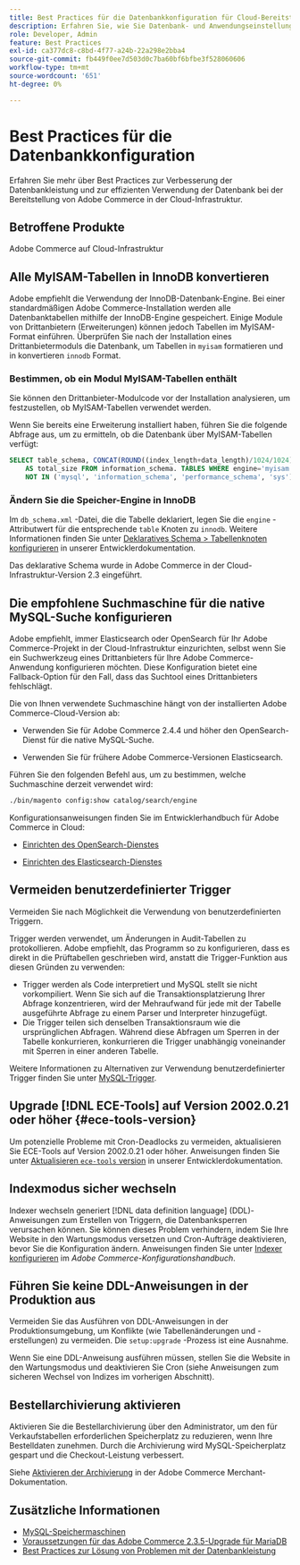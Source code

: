 ```yaml
---
title: Best Practices für die Datenbankkonfiguration für Cloud-Bereitstellungen
description: Erfahren Sie, wie Sie Datenbank- und Anwendungseinstellungen konfigurieren, um die Leistung bei der Bereitstellung von Adobe Commerce in der Cloud-Infrastruktur zu verbessern.
role: Developer, Admin
feature: Best Practices
exl-id: ca377dc8-c8bd-4f77-a24b-22a298e2bba4
source-git-commit: fb449f0ee7d503d0c7ba60bf6bfbe3f528060606
workflow-type: tm+mt
source-wordcount: '651'
ht-degree: 0%

---
```


# Best Practices für die Datenbankkonfiguration

Erfahren Sie mehr über Best Practices zur Verbesserung der Datenbankleistung und zur effizienten Verwendung der Datenbank bei der Bereitstellung von Adobe Commerce in der Cloud-Infrastruktur.

## Betroffene Produkte

Adobe Commerce auf Cloud-Infrastruktur

## Alle MyISAM-Tabellen in InnoDB konvertieren

Adobe empfiehlt die Verwendung der InnoDB-Datenbank-Engine. Bei einer standardmäßigen Adobe Commerce-Installation werden alle Datenbanktabellen mithilfe der InnoDB-Engine gespeichert. Einige Module von Drittanbietern (Erweiterungen) können jedoch Tabellen im MyISAM-Format einführen. Überprüfen Sie nach der Installation eines Drittanbietermoduls die Datenbank, um Tabellen in `myisam` formatieren und in konvertieren `innodb` Format.

### Bestimmen, ob ein Modul MyISAM-Tabellen enthält

Sie können den Drittanbieter-Modulcode vor der Installation analysieren, um festzustellen, ob MyISAM-Tabellen verwendet werden.

Wenn Sie bereits eine Erweiterung installiert haben, führen Sie die folgende Abfrage aus, um zu ermitteln, ob die Datenbank über MyISAM-Tabellen verfügt:

```sql
SELECT table_schema, CONCAT(ROUND((index_length+data_length)/1024/1024),'MB')
    AS total_size FROM information_schema. TABLES WHERE engine='myisam' AND table_schema
    NOT IN ('mysql', 'information_schema', 'performance_schema', 'sys');
```

### Ändern Sie die Speicher-Engine in InnoDB

Im `db_schema.xml` -Datei, die die Tabelle deklariert, legen Sie die `engine` -Attributwert für die entsprechende `table` Knoten zu `innodb`. Weitere Informationen finden Sie unter [Deklaratives Schema > Tabellenknoten konfigurieren](https://developer.adobe.com/commerce/php/development/components/declarative-schema/configuration/) in unserer Entwicklerdokumentation.

Das deklarative Schema wurde in Adobe Commerce in der Cloud-Infrastruktur-Version 2.3 eingeführt.

## Die empfohlene Suchmaschine für die native MySQL-Suche konfigurieren

Adobe empfiehlt, immer Elasticsearch oder OpenSearch für Ihr Adobe Commerce-Projekt in der Cloud-Infrastruktur einzurichten, selbst wenn Sie ein Suchwerkzeug eines Drittanbieters für Ihre Adobe Commerce-Anwendung konfigurieren möchten. Diese Konfiguration bietet eine Fallback-Option für den Fall, dass das Suchtool eines Drittanbieters fehlschlägt.

Die von Ihnen verwendete Suchmaschine hängt von der installierten Adobe Commerce-Cloud-Version ab:

- Verwenden Sie für Adobe Commerce 2.4.4 und höher den OpenSearch-Dienst für die native MySQL-Suche.

- Verwenden Sie für frühere Adobe Commerce-Versionen Elasticsearch.

Führen Sie den folgenden Befehl aus, um zu bestimmen, welche Suchmaschine derzeit verwendet wird:

```bash
./bin/magento config:show catalog/search/engine
```

Konfigurationsanweisungen finden Sie im Entwicklerhandbuch für Adobe Commerce in Cloud:

- [Einrichten des OpenSearch-Dienstes](https://devdocs.magento.com/cloud/project/services-opensearch.html)

- [Einrichten des Elasticsearch-Dienstes](https://devdocs.magento.com/cloud/project/services-elastic.html)

## Vermeiden benutzerdefinierter Trigger

Vermeiden Sie nach Möglichkeit die Verwendung von benutzerdefinierten Triggern.

Trigger werden verwendet, um Änderungen in Audit-Tabellen zu protokollieren. Adobe empfiehlt, das Programm so zu konfigurieren, dass es direkt in die Prüftabellen geschrieben wird, anstatt die Trigger-Funktion aus diesen Gründen zu verwenden:

- Trigger werden als Code interpretiert und MySQL stellt sie nicht vorkompiliert. Wenn Sie sich auf die Transaktionsplatzierung Ihrer Abfrage konzentrieren, wird der Mehraufwand für jede mit der Tabelle ausgeführte Abfrage zu einem Parser und Interpreter hinzugefügt.
- Die Trigger teilen sich denselben Transaktionsraum wie die ursprünglichen Abfragen. Während diese Abfragen um Sperren in der Tabelle konkurrieren, konkurrieren die Trigger unabhängig voneinander mit Sperren in einer anderen Tabelle.

Weitere Informationen zu Alternativen zur Verwendung benutzerdefinierter Trigger finden Sie unter [MySQL-Trigger](mysql-configuration.md#triggers).

## Upgrade [!DNL ECE-Tools] auf Version 2002.0.21 oder höher {#ece-tools-version}

Um potenzielle Probleme mit Cron-Deadlocks zu vermeiden, aktualisieren Sie ECE-Tools auf Version 2002.0.21 oder höher. Anweisungen finden Sie unter [Aktualisieren `ece-tools` version](https://devdocs.magento.com/cloud/project/ece-tools-update.html) in unserer Entwicklerdokumentation.

## Indexmodus sicher wechseln

<!--This best practice might belong in the Maintenance phase. Database lock prevention might be consolidated under a single heading-->

Indexer wechseln generiert [!DNL data definition language] (DDL)-Anweisungen zum Erstellen von Triggern, die Datenbanksperren verursachen können. Sie können dieses Problem verhindern, indem Sie Ihre Website in den Wartungsmodus versetzen und Cron-Aufträge deaktivieren, bevor Sie die Konfiguration ändern.
Anweisungen finden Sie unter [Indexer konfigurieren](https://experienceleague.adobe.com/docs/commerce-operations/configuration-guide/cli/manage-indexers.html#configure-indexers-1) im *Adobe Commerce-Konfigurationshandbuch*.

## Führen Sie keine DDL-Anweisungen in der Produktion aus

Vermeiden Sie das Ausführen von DDL-Anweisungen in der Produktionsumgebung, um Konflikte (wie Tabellenänderungen und -erstellungen) zu vermeiden. Die `setup:upgrade` -Prozess ist eine Ausnahme.

Wenn Sie eine DDL-Anweisung ausführen müssen, stellen Sie die Website in den Wartungsmodus und deaktivieren Sie Cron (siehe Anweisungen zum sicheren Wechsel von Indizes im vorherigen Abschnitt).

## Bestellarchivierung aktivieren

Aktivieren Sie die Bestellarchivierung über den Administrator, um den für Verkaufstabellen erforderlichen Speicherplatz zu reduzieren, wenn Ihre Bestelldaten zunehmen. Durch die Archivierung wird MySQL-Speicherplatz gespart und die Checkout-Leistung verbessert.

Siehe [Aktivieren der Archivierung](https://experienceleague.adobe.com/docs/commerce-admin/stores-sales/order-management/orders/order-archive.html) in der Adobe Commerce Merchant-Dokumentation.

## Zusätzliche Informationen

- [MySQL-Speichermaschinen](https://dev.mysql.com/doc/refman/8.0/en/storage-engines.html)
- [Voraussetzungen für das Adobe Commerce 2.3.5-Upgrade für MariaDB](../maintenance/mariadb-upgrade.md)
- [Best Practices zur Lösung von Problemen mit der Datenbankleistung](../maintenance/resolve-database-performance-issues.md)
